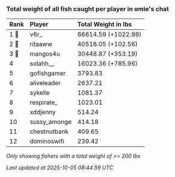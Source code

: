### Total weight of all fish caught per player in omie's chat

| Rank  | Player       | Total Weight in lbs |
|:------|:-------------|:--------------------|
| 1 🥇  | v6r_         | 66614.59 (+1022.99) |
| 2 🥈  | ritaaww      | 40518.05 (+102.56)  |
| 3 🥉  | mangos4u     | 30448.87 (+353.19)  |
| 4     | solahh__     | 16023.36 (+785.96)  |
| 5     | gofishgamer  | 3793.83             |
| 6     | aliveleader  | 2637.21             |
| 7     | sykelle      | 1081.37             |
| 8     | respirate_   | 1023.01             |
| 9     | xddjenny     | 514.24              |
| 10    | sussy_amonge | 414.18              |
| 11    | chestnutbank | 409.65              |
| 12    | dominoswifi  | 239.42              |

_Only showing fishers with a total weight of >= 200 lbs_

_Last updated at 2025-10-05 08:44:59 UTC_